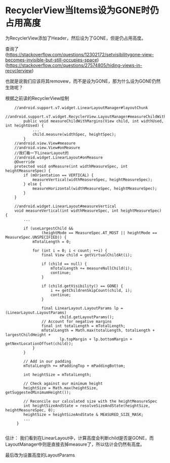 # RecyclerView当Items设为GONE时仍占用高度
为RecyclerView添加了Header，然后设为了GONE，但是仍占用高度。

查询了  
(https://stackoverflow.com/questions/12302172/setvisibilitygone-view-becomes-invisible-but-still-occupies-space)  
(https://stackoverflow.com/questions/27574805/hiding-views-in-recyclerview)  

也就是说我们应该将其removew，而不是设为GONE，那为什么设为GONE仍然生效呢？

根据之前读的RecyclerView绘制
```
    //android.support.v7.widget.LinearLayoutManager#layoutChunk
    //android.support.v7.widget.RecyclerView.LayoutManager#measureChildWithMargins
        public void measureChildWithMargins(View child, int widthUsed, int heightUsed) {
            ...
            child.measure(widthSpec, heightSpec);
        }
    //android.view.View#measure
    //android.view.View#onMeasure
    //我们看一下LinearLayout的
    //android.widget.LinearLayout#onMeasure
    @Override
    protected void onMeasure(int widthMeasureSpec, int heightMeasureSpec) {
        if (mOrientation == VERTICAL) {
            measureVertical(widthMeasureSpec, heightMeasureSpec);
        } else {
            measureHorizontal(widthMeasureSpec, heightMeasureSpec);
        }
    }
    
    //android.widget.LinearLayout#measureVertical
    void measureVertical(int widthMeasureSpec, int heightMeasureSpec) {
        ...

        if (useLargestChild &&
                (heightMode == MeasureSpec.AT_MOST || heightMode == MeasureSpec.UNSPECIFIED)) {
            mTotalLength = 0;

            for (int i = 0; i < count; ++i) {
                final View child = getVirtualChildAt(i);

                if (child == null) {
                    mTotalLength += measureNullChild(i);
                    continue;
                }

                if (child.getVisibility() == GONE) {
                    i += getChildrenSkipCount(child, i);
                    continue;
                }

                final LinearLayout.LayoutParams lp = (LinearLayout.LayoutParams)
                        child.getLayoutParams();
                // Account for negative margins
                final int totalLength = mTotalLength;
                mTotalLength = Math.max(totalLength, totalLength + largestChildHeight +
                        lp.topMargin + lp.bottomMargin + getNextLocationOffset(child));
            }
        }

        // Add in our padding
        mTotalLength += mPaddingTop + mPaddingBottom;

        int heightSize = mTotalLength;

        // Check against our minimum height
        heightSize = Math.max(heightSize, getSuggestedMinimumHeight());
        
        // Reconcile our calculated size with the heightMeasureSpec
        int heightSizeAndState = resolveSizeAndState(heightSize, heightMeasureSpec, 0);
        heightSize = heightSizeAndState & MEASURED_SIZE_MASK;
        ...
     }
     
```
估计：
我们看到在LinearLayout中，计算高度会判断child是否是GONE，而LayoutManager中则是直接去掉measure了，所以估计会仍然有高度。

最后改为设置高度的LayoutParams
